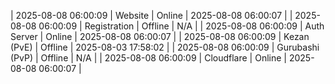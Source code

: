 | 2025-08-08 06:00:09 | Website | Online | 2025-08-08 06:00:07 |
| 2025-08-08 06:00:09 | Registration | Offline | N/A |
| 2025-08-08 06:00:09 | Auth Server | Online | 2025-08-08 06:00:07 |
| 2025-08-08 06:00:09 | Kezan (PvE) | Offline | 2025-08-03 17:58:02 |
| 2025-08-08 06:00:09 | Gurubashi (PvP) | Offline | N/A |
| 2025-08-08 06:00:09 | Cloudflare | Online | 2025-08-08 06:00:07 |
